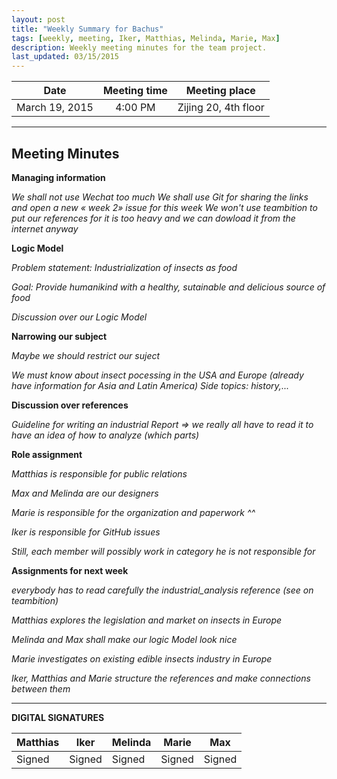 ```yaml
---
layout: post
title: "Weekly Summary for Bachus"
tags: [weekly, meeting, Iker, Matthias, Melinda, Marie, Max]
description: Weekly meeting minutes for the team project.
last_updated: 03/15/2015
---
```


|**Date** |**Meeting time**|**Meeting place**
| ------------- |:----------------:|:-------:
|March 19, 2015| 4:00 PM | Zijing 20, 4th floor


----------


Meeting Minutes
------

**Managing information** 

*We shall not use Wechat too much*
*We shall use Git for sharing the links and open a new « week  2» issue for this week*
*We won't use teambition to put our references for it is too heavy and we can dowload it from the internet anyway*

**Logic Model**

*Problem statement: Industrialization of insects as food*

*Goal: Provide humanikind with a  healthy, sutainable and delicious source of food*

*Discussion over our Logic Model* 

**Narrowing our subject**

*Maybe we should restrict our suject*

*We must know about insect pocessing in the USA and Europe (already have information for Asia and Latin America)*
*Side topics: history,...*

**Discussion over references**

*Guideline for writing an industrial Report => we really all have to read it to have an idea of how to analyze (which parts)*

**Role assignment**

*Matthias is responsible for public relations*

*Max and Melinda are our designers*

*Marie is responsible for the organization and paperwork ^^*

*Iker is responsible for GitHub issues*

*Still, each member will possibly work in category he is not responsible for*

**Assignments for next week**

*everybody has to read carefully the industrial_analysis reference (see on teambition)*

*Matthias explores the legislation and market on insects in Europe*

*Melinda and Max shall make our logic Model look nice*

*Marie investigates on existing edible insects industry in Europe*

*Iker, Matthias and Marie structure the references and make connections between them*

----------


**DIGITAL SIGNATURES**

|**Matthias** |**Iker**|**Melinda**|**Marie**|**Max**|
|----------------|----------------|----------------|----------------|----------------|
|Signed| Signed | Signed| Signed|Signed|
